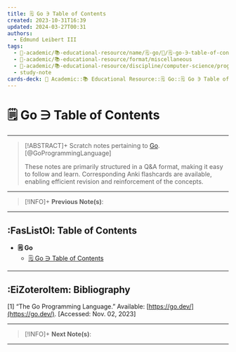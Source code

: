 ```yaml
---
title: 🗒️ Go ∋ Table of Contents
created: 2023-10-31T16:39
updated: 2024-03-27T00:31
authors:
  - Edmund Leibert III
tags:
  - 🔴-academic/📚-educational-resource/name/🗒️-go/🔖/🗒️-go-∋-table-of-contents
  - 🔴-academic/📚-educational-resource/format/miscellaneous
  - 🔴-academic/📚-educational-resource/discipline/computer-science/programming-language/go
  - study-note
cards-deck: 🔴 Academic::📚 Educational Resource::🗒️ Go::🗒️ Go ∋ Table of Contents
---
```


# 🗒️ Go ∋ Table of Contents

---

> [!ABSTRACT]+ 
> Scratch notes pertaining to [Go](https://go.dev/). [@GoProgrammingLanguage]
> 
> These notes are primarily structured in a Q&A format, making it easy to follow and learn. Corresponding Anki flashcards are available, enabling efficient revision and reinforcement of the concepts.

---

> [!INFO]+ 
> **Previous Note(s)**:
> 

---

## :FasListOl: Table of Contents

- **🗒️ Go**
	- [🗒️ Go ∋ Table of Contents](the-vault/src/🔴%20Academic/📚%20Educational%20resource/🗒️%20Go/🗒️%20Go%20∋%20Table%20of%20Contents.md)

---

## :EiZoteroItem: Bibliography

\[1\]
“The Go Programming Language.” Available: [https://go.dev/](https://go.dev/). [Accessed: Nov. 02, 2023]

---

> [!INFO]+
> **Next Note(s)**:
> 

---